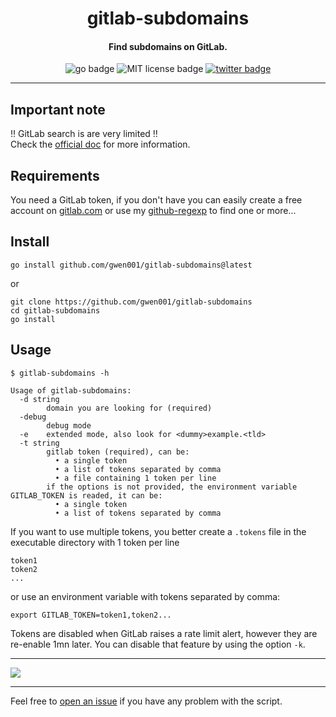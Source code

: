<h1 align="center">gitlab-subdomains</h1>

<h4 align="center">Find subdomains on GitLab.</h4>

<p align="center">
    <img src="https://img.shields.io/badge/go-v1.13-blue" alt="go badge">
    <img src="https://img.shields.io/badge/license-MIT-green" alt="MIT license badge">
    <a href="https://twitter.com/intent/tweet?text=https%3a%2f%2fgithub.com%2fgwen001%2fgitlab-subdomains%2f" target="_blank"><img src="https://img.shields.io/twitter/url?style=social&url=https%3A%2F%2Fgithub.com%2Fgwen001%2Fgitlab-subdomains" alt="twitter badge"></a>
</p>

<!-- <p align="center">
    <img src="https://img.shields.io/github/stars/gwen001/gitlab-subdomains?style=social" alt="github stars badge">
    <img src="https://img.shields.io/github/watchers/gwen001/gitlab-subdomains?style=social" alt="github watchers badge">
    <img src="https://img.shields.io/github/forks/gwen001/gitlab-subdomains?style=social" alt="github forks badge">
</p> -->

---

## Important note

‼ GitLab search is are very limited ‼  
Check the [official doc](https://docs.gitlab.com/ee/api/search.html) for more information.

## Requirements

You need a GitLab token, if you don't have you can easily create a free account on [gitlab.com](https://gitlab.com/) or use my [github-regexp](https://github.com/gwen001/github-regexp) to find one or more...

## Install

```
go install github.com/gwen001/gitlab-subdomains@latest
```

or

```
git clone https://github.com/gwen001/gitlab-subdomains
cd gitlab-subdomains
go install
```

## Usage

```
$ gitlab-subdomains -h

Usage of gitlab-subdomains:
  -d string
    	domain you are looking for (required)
  -debug
    	debug mode
  -e	extended mode, also look for <dummy>example.<tld>
  -t string
    	gitlab token (required), can be:
    	  • a single token
    	  • a list of tokens separated by comma
    	  • a file containing 1 token per line
    	if the options is not provided, the environment variable GITLAB_TOKEN is readed, it can be:
    	  • a single token
    	  • a list of tokens separated by comma
```

If you want to use multiple tokens, you better create a `.tokens` file in the executable directory with 1 token per line  
```
token1
token2
...
```
or use an environment variable with tokens separated by comma:  
```
export GITLAB_TOKEN=token1,token2...
```

Tokens are disabled when GitLab raises a rate limit alert, however they are re-enable 1mn later.
You can disable that feature by using the option `-k`.

---

<img src="https://raw.githubusercontent.com/gwen001/gitlab-subdomains/master/preview.gif">

---

Feel free to [open an issue](/../../issues/) if you have any problem with the script.  

